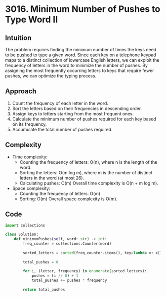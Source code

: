 # 3016. Minimum Number of Pushes to Type Word II

## Intuition
The problem requires finding the minimum number of times the keys need to be pushed to type a given word. Since each key on a telephone keypad maps to a distinct collection of lowercase English letters, we can exploit the frequency of letters in the word to minimize the number of pushes. By assigning the most frequently occurring letters to keys that require fewer pushes, we can optimize the typing process.

## Approach
1. Count the frequency of each letter in the word.
2. Sort the letters based on their frequencies in descending order.
3. Assign keys to letters starting from the most frequent ones.
4. Calculate the minimum number of pushes required for each key based on its frequency.
5. Accumulate the total number of pushes required.

## Complexity
- Time complexity:
    - Counting the frequency of letters: O(n), where n is the length of the word.
    - Sorting the letters: O(m log m), where m is the number of distinct letters in the word (at most 26).
    - Calculating pushes: O(m)
    Overall time complexity is O(n + m log m).
- Space complexity:
    - Counting the frequency of letters: O(m)
    - Sorting: O(m)
    Overall space complexity is O(m).

## Code
```python
import collections

class Solution:
    def minimumPushes(self, word: str) -> int:
        freq_counter = collections.Counter(word)
        
        sorted_letters = sorted(freq_counter.items(), key=lambda x: x[1], reverse=True)
        
        total_pushes = 0
        
        for i, (letter, frequency) in enumerate(sorted_letters):
            pushes = (i // 8) + 1
            total_pushes += pushes * frequency
        
        return total_pushes
